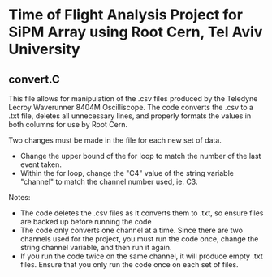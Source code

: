 # Time of Flight Analysis Project for SiPM Array using Root Cern, Tel Aviv University

## convert.C
This file allows for manipulation of the .csv files produced by the Teledyne Lecroy Waverunner 8404M Oscilliscope. The code converts the .csv to a .txt file, deletes all unnecessary lines, and properly formats the values in both columns for use by Root Cern.  

Two changes must be made in the file for each new set of data.
* Change the upper bound of the for loop to match the number of the last event taken.
* Within the for loop, change the "C4" value of the string variable "channel" to match the channel number used, ie. C3. 

Notes:
* The code deletes the .csv files as it converts them to .txt, so ensure files are backed up before running the code
* The code only converts one channel at a time. Since there are two channels used for the project, you must run the code once, change the string channel variable, and then run it again.
* If you run the code twice on the same channel, it will produce empty .txt files. Ensure that you only run the code once on each set of files.
